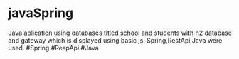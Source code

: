 # javaSpring
Java aplication using databases titled school and students with h2 database and gateway which is displayed using basic js.
Spring,RestApi,Java were used.
#Spring
#RespApi
#Java

